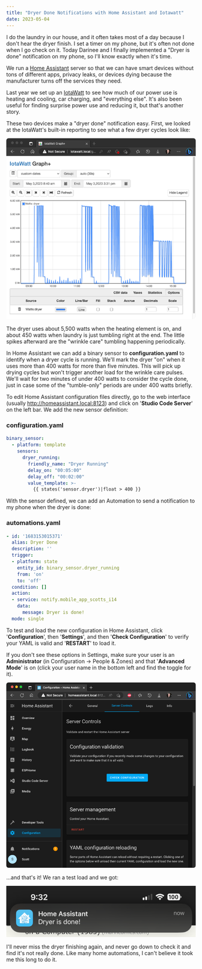 ```yaml
---
title: "Dryer Done Notifications with Home Assistant and Iotawatt"
date: 2023-05-04
---
```


I do the laundry in our house, and it often takes most of a day because I don't hear the dryer finish. I set a timer on my phone, but it's often not done when I go check on it. Today Darinee and I finally implemented a "Dryer is done" notification on my phone, so I'll know exactly when it's time.

We run a [Home Assistant](https://www.home-assistant.io/) server so that we can have smart devices without tons of different apps, privacy leaks, or devices dying because the manufacturer turns off the services they need.

Last year we set up an [IotaWatt](https://iotawatt.com/) to see how much of our power use is heating and cooling, car charging, and "everything else". It's also been useful for finding surprise power use and reducing it, but that's another story.

These two devices make a "dryer done" notification easy. First, we looked at the IotaWatt's built-in reporting to see what a few dryer cycles look like:

![IotaWatt-Dryer-Use](img/IotaWatt-Dryer-Use.png)

The dryer uses about 5,500 watts when the heating element is on, and about 450 watts when laundry is just tumbling right at the end. The little spikes afterward are the "wrinkle care" tumbling happening periodically.

In Home Assistant we can add a binary sensor to **configuration.yaml** to identify when a dryer cycle is running. We'll mark the dryer "on" when it uses more than 400 watts for more than five minutes. This will pick up drying cycles but won't trigger another load for the wrinkle care pulses. We'll wait for two minutes of under 400 watts to consider the cycle done, just in case some of the "tumble-only" periods are under 400 watts briefly.

To edit Home Assistant configuration files directly, go to the web interface (usually http://homeassistant.local:8123) and click on '**Studio Code Server**' on the left bar. We add the new sensor definition:

### configuration.yaml

```yaml
binary_sensor:
  - platform: template
    sensors:
      dryer_running:
        friendly_name: "Dryer Running"
        delay_on: "00:05:00"
        delay_off: "00:02:00"
        value_template: >-
          {{ states('sensor.dryer')|float > 400 }}
```

With the sensor defined, we can add an Automation to send a notification to my phone when the dryer is done:

### automations.yaml

```yaml
- id: '1683153015371'
  alias: Dryer Done
  description: ''
  trigger:
  - platform: state
    entity_id: binary_sensor.dryer_running
    from: 'on'
    to: 'off'
  condition: []
  action:
  - service: notify.mobile_app_scotts_i14
    data:
      message: Dryer is done!
  mode: single
```

To test and load the new configuration in Home Assistant, click '**Configuration**', then '**Settings**', and then '**Check Configuration**' to verify your YAML is valid and '**RESTART**' to load it.

If you don't see these options in Settings, make sure your user is an **Administrator** (in Configuration -> People & Zones) and that '**Advanced Mode**' is on (click your user name in the bottom left and find the toggle for it).

![Home-Assistant-Check-and-Reload](img/Home-Assistant-Check-and-Reload.png)

...and that's it! We ran a test load and we got: 

![Dryer-Done-Notification](img/Dryer-Done-Notification.png)

I'll never miss the dryer finishing again, and never go down to check it and find it's not really done. Like many home automations, I can't believe it took me this long to do it.